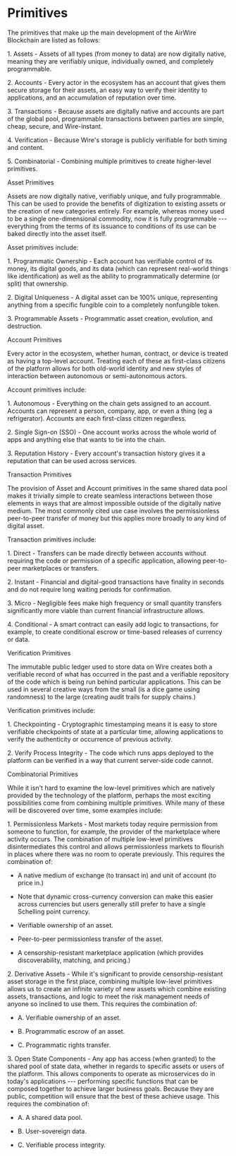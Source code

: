 Primitives
==========

The primitives that make up the main development of the AirWire Blockchain are listed as follows:

1\.  Assets - Assets of all types (from money to data) are now digitally native, meaning they are verifiably unique, individually owned, and completely programmable.

2\.  Accounts  - Every actor in the ecosystem has an account that gives them secure storage for their assets, an easy way to verify their identity to applications, and an accumulation of reputation over time.

3\.  Transactions - Because assets are digitally native and accounts are part of the global pool, programmable transactions between parties are simple, cheap, secure, and Wire-instant.

4\.  Verification - Because Wire's storage is publicly verifiable for both timing and content.

5\.  Combinatorial  - Combining multiple primitives to create higher-level primitives.

Asset Primitives

Assets are now digitally native, verifiably unique, and fully programmable.  This can be used to provide the benefits of digitization to existing assets or the creation of new categories entirely. For example, whereas money used to be a single one-dimensional commodity, now it is fully programmable --- everything from the terms of its issuance to conditions of its use can be baked directly into the asset itself.

Asset primitives include:

1\.  Programmatic Ownership - Each account has verifiable control of its money, its digital goods, and its data (which can represent real-world things like identification) as well as the ability to programmatically determine (or split) that ownership.

2\.  Digital Uniqueness - A digital asset can be 100% unique, representing anything from a specific fungible coin to a completely nonfungible token.

3\.  Programmable Assets - Programmatic asset creation, evolution, and destruction.

Account Primitives

Every actor in the ecosystem, whether human, contract, or device is treated as having a top-level account.  Treating each of these as first-class citizens of the platform allows for both old-world identity and new styles of interaction between autonomous or semi-autonomous actors. 

Account primitives include:

1\.  Autonomous - Everything on the chain gets assigned to an account. Accounts can represent a person, company, app, or even a thing (eg a refrigerator).  Accounts are each first-class citizen regardless.

2\.  Single Sign-on (SSO) - One account works across the whole world of apps and anything else that wants to tie into the chain.

3\.  Reputation History - Every account's transaction history gives it a reputation that can be used across services.

Transaction Primitives

The provision of Asset and Account primitives in the same shared data pool makes it trivially simple to create seamless interactions between those elements in ways that are almost impossible outside of the digitally native medium. The most commonly cited use case involves the permissionless peer-to-peer transfer of money but this applies more broadly to any kind of digital asset.

Transaction primitives include:

1\.  Direct - Transfers can be made directly between accounts without requiring the code or permission of a specific application, allowing peer-to-peer marketplaces or transfers.

2\.  Instant - Financial and digital-good transactions have finality in seconds and do not require long waiting periods for confirmation.

3\.  Micro - Negligible fees make high frequency or small quantity transfers significantly more viable than current financial infrastructure allows.

4\.  Conditional - A smart contract can easily add logic to transactions, for example, to create conditional escrow or time-based releases of currency or data.

Verification Primitives

The immutable public ledger used to store data on Wire creates both a verifiable record of what has occurred in the past and a verifiable repository of the code which is being run behind particular applications.  This can be used in several creative ways from the small (is a dice game using randomness) to the large (creating audit trails for supply chains.)

Verification primitives include:

1\.  Checkpointing - Cryptographic timestamping means it is easy to store verifiable checkpoints of state at a particular time, allowing applications to verify the authenticity or occurrence of previous activity.

2\.  Verify Process Integrity - The code which runs apps deployed to the platform can be verified in a way that current server-side code cannot.

Combinatorial Primitives

While it isn't hard to examine the low-level primitives which are natively provided by the technology of the platform, perhaps the most exciting possibilities come from combining multiple primitives.  While many of these will be discovered over time, some examples include:

1\.  Permissionless Markets - Most markets today require permission from someone to function, for example, the provider of the marketplace where activity occurs.  The combination of multiple low-level primitives disintermediates this control and allows permissionless markets to flourish in places where there was no room to operate previously.  This requires the combination of: 

-   A native medium of exchange (to transact in) and unit of account (to price in.)

-   Note that dynamic cross-currency conversion can make this easier across currencies but users generally still prefer to have a single Schelling point currency.

-   Verifiable ownership of an asset.

-   Peer-to-peer permissionless transfer of the asset.

-   A censorship-resistant marketplace application (which provides discoverability, matching, and pricing.)

2\.  Derivative Assets - While it's significant to provide censorship-resistant asset storage in the first place, combining multiple low-level primitives allows us to create an infinite variety of new assets which combine existing assets, transactions, and logic to meet the risk management needs of anyone so inclined to use them. This requires the combination of:

-   A.  Verifiable ownership of an asset.

-   B.  Programmatic escrow of an asset.

-   C.  Programmatic rights transfer.

3\.  Open State Components - Any app has access (when granted) to the shared pool of state data, whether in regards to specific assets or users of the platform. This allows components to operate as microservices do in today's applications --- performing specific functions that can be composed together to achieve larger business goals.  Because they are public, competition will ensure that the best of these achieve usage. This requires the combination of:

-   A.  A shared data pool.

-   B.  User-sovereign data.

-   C.  Verifiable process integrity.